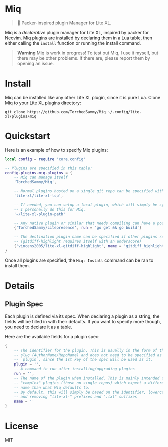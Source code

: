 # Miq
> 🐌 Packer-inspired plugin Manager for Lite XL.

Miq is a *declarative* plugin manager for Lite XL, inspired by packer
for Neovim. Miq plugins are installed by declaring them in a Lua table,
then either calling the `install` function or running the install command.

> **Warning**
> Miq is work in progress!
> To test out Miq, I use it myself, but there may be other problems.
> If there are, please report them by opening an issue.

# Install
Miq can be installed like any other Lite XL plugin, since it is pure Lua.
Clone Miq to your Lite XL plugins directory:  
```
git clone https://github.com/TorchedSammy/Miq ~/.config/lite-xl/plugins/miq
```

# Quickstart
Here is an example of how to specify Miq plugins:
```lua
local config = require 'core.config'

-- Plugins are specified in this table:
config.plugins.miq.plugins = {
	-- Miq can manage itself
	'TorchedSammy/Miq',

	-- Normal plugins hosted on a single git repo can be specified with AuthorName/RepoName
	'lite-xl/lite-xl-lsp',

	-- If needed, you can setup a local plugin, which will simply be symlinked.
	-- I personally do this for Miq.
	'~/lite-xl-plugin-path'

	-- Any native plugin or similar that needs compiling can have a post install command.
	{'TorchedSammy/Litepresence', run = 'go get && go build'}

	-- The destination plugin name can be specified if other plugins rely on a special name
	-- (gitdiff-highlight requires itself with an underscore)
	{'vincens2005/lite-xl-gitdiff-highlight', name = 'gitdiff_highlight'}
}
```

Once all plugins are specified, the `Miq: Install` command can be ran to install them.

# Details
## Plugin Spec
Each plugin is defined via its spec. When declaring a plugin as a string,
the fields will be filled in with their defaults. If you want to specify more though,
you need to declare it as a table.

Here are the available fields for a plugin spec:
```lua
{
	-- The identifier for the plugin. This is usually in the form of the
	-- slug (AuthorName/RepoName) and does not need to be specified as
	-- `plugin`, since the 1st key of the spec will be used as it.
	plugin = '',
	-- A command to run after installing/upgrading plugins
	run = '',
	-- The name of the plugin when installed. This is mainly intended for
	-- "complex" plugins (those on single repos) which expect a different
	-- name than what Miq defaults to.
	-- By default, this will simply be based on the identifier, lowercasing it
	-- and removing "lite-xl-" prefixes and ".lxl" suffixes
	name = ''
}
```

# License
MIT

